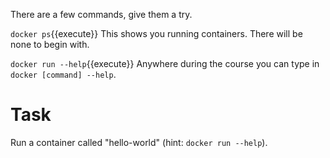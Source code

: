 There are a few commands, give them a try.

`docker ps`{{execute}}
This shows you running containers. There will be none to begin with.

`docker run --help`{{execute}}
Anywhere during the course you can type in `docker [command] --help`.

# Task
Run a container called "hello-world" (hint: `docker run --help`).

